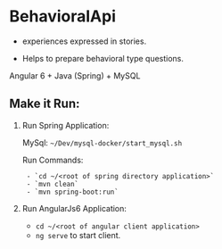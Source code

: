 # BehavioralApi

* experiences expressed in stories.

* Helps to prepare behavioral type questions.

Angular 6 + Java (Spring) + MySQL


Make it Run:
-----------------
1. Run Spring Application:
	
	MySql: `~/Dev/mysql-docker/start_mysql.sh`
	
	Run Commands:

		- `cd ~/<root of spring directory application>`
		- `mvn clean`
		- `mvn spring-boot:run`

2. Run AngularJs6 Application:

	* `cd ~/<root of angular client application>`
	* `ng serve` to start client.
